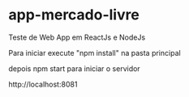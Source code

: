 # app-mercado-livre
Teste de Web App em ReactJs e NodeJs

Para iniciar execute "npm install" na pasta principal

depois npm start para iniciar o servidor 

http://localhost:8081
